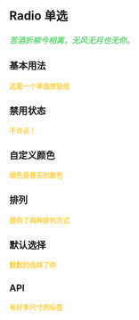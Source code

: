 ## Radio 单选
<h5 style="color: #66d476">苦酒折柳今相离，无风无月也无你。</h5>

<script setup>
    import BasicDemo from '../demo/basic_demo.vue'
    import DisabledDemo from '../demo/disabled_demo.vue'
    import DefaultPoint from '../demo/default_point_demo.vue'
    import CustomColor from '../demo/custom_color_demo.vue'
    import ArrayDemo from '../demo/array_demo.vue'
    import preview from '../../../src/components/preview.vue'
</script>

### 基本用法
<p style="color: #ffcf3f; font-size: 12px; font-weight: 900;">这是一个单选按钮组</p>
<BasicDemo />
<preview comp="radio" demo="basic_demo"/>

### 禁用状态
<p style="color: #ffcf3f; font-size: 12px; font-weight: 900;">不许点！</p>
<DisabledDemo />
<preview comp="radio" demo="disabled_demo"/>

### 自定义颜色
<p style="color: #ffcf3f; font-size: 12px; font-weight: 900;">绿色是春天的颜色</p>
<CustomColor />
<preview comp="radio" demo="custom_color_demo"/>

### 排列
<p style="color: #ffcf3f; font-size: 12px; font-weight: 900;">提供了两种排列方式</p>
<ArrayDemo />
<preview comp="radio" demo="array_demo"/>

### 默认选择
<p style="color: #ffcf3f; font-size: 12px; font-weight: 900;">默默的选择了你</p>
<DefaultPoint />
<preview comp="radio" demo="default_point_demo"/>

<!-- API表格 -->
### API
<p style="color: #ffcf3f; font-size: 12px; font-weight: 900;">有好多尺寸的标签</p>
<script setup>
    import ApiTable from '../../../src/components/api_table.vue'
    const data = {
        columns: [
            {
                title: '名称'
            },
            {
                title: '类型'
            },
            {
                title: '默认值'
            },
            {
                title: '说明'
            }
        ],
        item: [
            {
                name: 'options',
                type: 'Array',
                default: '[]',
                explain: '单选的选项数据'
            },
            {
                name: 'inline',
                type: 'Boolean',
                default: 'false | true',
                explain: '排列方式属性'
            },
            {
                name: 'filedLabel',
                type: 'String',
                default: 'label',
                explain: '选项属性名'
            },
            {
                name: 'filedValue',
                type: 'String',
                default: 'value',
                explain: '选项数据名'
            },
            {
                name: 'custom-color',
                type: 'String',
                default: '#ffcf3f',
                explain: '选中的颜色'
            },
            {
                name: 'radio-index',
                type: 'Number',
                default: '-1',
                explain: '默认选中'
            },
        ]
  }
</script>
<ApiTable :data="data" />

<!-- 底部导航 -->
<script setup>
    import BottomTabs from '../../../src/components/bottom_tabs.vue'
</script>

<BottomTabs up="Button" down="Select" />
